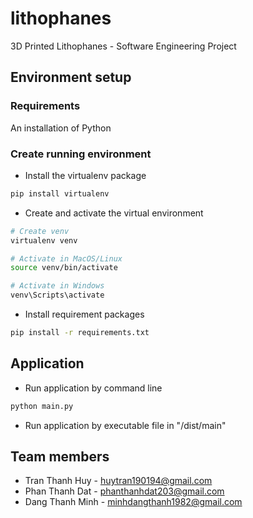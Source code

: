 # lithophanes
3D Printed Lithophanes - Software Engineering Project

## Environment setup
### Requirements
An installation of Python
### Create running environment
- Install the virtualenv package
```bash
pip install virtualenv
```
- Create and activate the virtual environment
```bash
# Create venv
virtualenv venv
```
```bash
# Activate in MacOS/Linux
source venv/bin/activate

# Activate in Windows
venv\Scripts\activate
```
- Install requirement packages
```bash
pip install -r requirements.txt
```

## Application
- Run application by command line
```bash
python main.py
```
- Run application by executable file in "/dist/main"

## Team members
- Tran Thanh Huy - huytran190194@gmail.com
- Phan Thanh Dat - phanthanhdat203@gmail.com
- Dang Thanh Minh - minhdangthanh1982@gmail.com